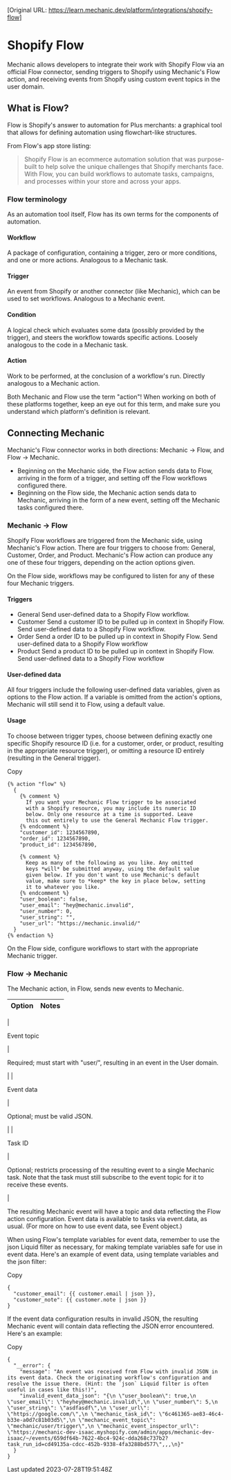 [Original URL: https://learn.mechanic.dev/platform/integrations/shopify-flow]

# Shopify Flow

Mechanic allows developers to integrate their work with Shopify Flow via an official Flow connector, sending triggers to Shopify using Mechanic's Flow action, and receiving events from Shopify using custom event topics in the user domain.

## What is Flow?

Flow is Shopify's answer to automation for Plus merchants: a graphical tool that allows for defining automation using flowchart-like structures.

From Flow's app store listing:

> Shopify Flow is an ecommerce automation solution that was purpose-built to help solve the unique challenges that Shopify merchants face. With Flow, you can build workflows to automate tasks, campaigns, and processes within your store and across your apps.

### Flow terminology

As an automation tool itself, Flow has its own terms for the components of automation.

#### Workflow

A package of configuration, containing a trigger, zero or more conditions, and one or more actions. Analogous to a Mechanic task.

#### Trigger

An event from Shopify or another connector (like Mechanic), which can be used to set workflows. Analogous to a Mechanic event.

#### Condition

A logical check which evaluates some data (possibly provided by the trigger), and steers the workflow towards specific actions. Loosely analogous to the code in a Mechanic task.

#### Action

Work to be performed, at the conclusion of a workflow's run. Directly analogous to a Mechanic action.

Both Mechanic and Flow use the term "action"! When working on both of these platforms together, keep an eye out for this term, and make sure you understand which platform's definition is relevant.

## Connecting Mechanic

Mechanic's Flow connector works in both directions: Mechanic → Flow, and Flow → Mechanic.

- Beginning on the Mechanic side, the Flow action sends data to Flow, arriving in the form of a trigger, and setting off the Flow workflows configured there.
- Beginning on the Flow side, the Mechanic action sends data to Mechanic, arriving in the form of a new event, setting off the Mechanic tasks configured there.

### Mechanic → Flow

Shopify Flow workflows are triggered from the Mechanic side, using Mechanic's Flow action. There are four triggers to choose from: General, Customer, Order, and Product. Mechanic's Flow action can produce any one of these four triggers, depending on the action options given.

On the Flow side, workflows may be configured to listen for any of these four Mechanic triggers.

#### Triggers

- General Send user-defined data to a Shopify Flow workflow.
- Customer Send a customer ID to be pulled up in context in Shopify Flow. Send user-defined data to a Shopify Flow workflow.
- Order Send a order ID to be pulled up in context in Shopify Flow. Send user-defined data to a Shopify Flow workflow
- Product Send a product ID to be pulled up in context in Shopify Flow. Send user-defined data to a Shopify Flow workflow

#### User-defined data

All four triggers include the following user-defined data variables, given as options to the Flow action. If a variable is omitted from the action's options, Mechanic will still send it to Flow, using a default value.

#### Usage

To choose between trigger types, choose between defining exactly one specific Shopify resource ID (i.e. for a customer, order, or product, resulting in the appropriate resource trigger), or omitting a resource ID entirely (resulting in the General trigger).

Copy

    {% action "flow" %}
      {
        {% comment %}
          If you want your Mechanic Flow trigger to be associated
          with a Shopify resource, you may include its numeric ID
          below. Only one resource at a time is supported. Leave
          this out entirely to use the General Mechanic Flow trigger.
        {% endcomment %}
        "customer_id": 1234567890,
        "order_id": 1234567890,
        "product_id": 1234567890,
    
        {% comment %}
          Keep as many of the following as you like. Any omitted
          keys *will* be submitted anyway, using the default value
          given below. If you don't want to use Mechanic's default
          value, make sure to *keep* the key in place below, setting
          it to whatever you like.
        {% endcomment %}
        "user_boolean": false,
        "user_email": "hey@mechanic.invalid",
        "user_number": 0,
        "user_string": "",
        "user_url": "https://mechanic.invalid/"
      }
    {% endaction %}

On the Flow side, configure workflows to start with the appropriate Mechanic trigger.

### Flow → Mechanic

The Mechanic action, in Flow, sends new events to Mechanic.

| Option | Notes |
| --- | --- |
| 

Event topic

 | 

Required; must start with "user/", resulting in an event in the User domain.

 |
| 

Event data

 | 

Optional; must be valid JSON.

 |
| 

Task ID

 | 

Optional; restricts processing of the resulting event to a single Mechanic task. Note that the task must still subscribe to the event topic for it to receive these events.

 |

The resulting Mechanic event will have a topic and data reflecting the Flow action configuration. Event data is available to tasks via event.data, as usual. (For more on how to use event data, see Event object.)

When using Flow's template variables for event data, remember to use the json Liquid filter as necessary, for making template variables safe for use in event data. Here's an example of event data, using template variables and the json filter:

Copy

    {
      "customer_email": {{ customer.email | json }},
      "customer_note": {{ customer.note | json }}
    }

If the event data configuration results in invalid JSON, the resulting Mechanic event will contain data reflecting the JSON error encountered. Here's an example:

Copy

    {
      "__error": {
        "message": "An event was received from Flow with invalid JSON in its event data. Check the originating workflow's configuration and resolve the issue there. (Hint: the `json` Liquid filter is often useful in cases like this!)",
        "invalid_event_data_json": "{\n \"user_boolean\": true,\n \"user_email\": \"heyhey@mechanic.invalid\",\n \"user_number\": 5,\n \"user_string\": \"asdfasdf\",\n \"user_url\": \"https://google.com/\",\n \"mechanic_task_id\": \"6c461365-ae83-46c4-b33e-a0d7c81b03d5\",\n \"mechanic_event_topic\": \"mechanic/user/trigger\",\n \"mechanic_event_inspector_url\": \"https://mechanic-dev-isaac.myshopify.com/admin/apps/mechanic-dev-isaac/~/events/659df64b-7622-4bc4-924c-dda268c737b2?task_run_id=cd49135a-cdcc-452b-9338-4fa3288bd577\",,,\n}"
      }
    }

Last updated 2023-07-28T19:51:48Z